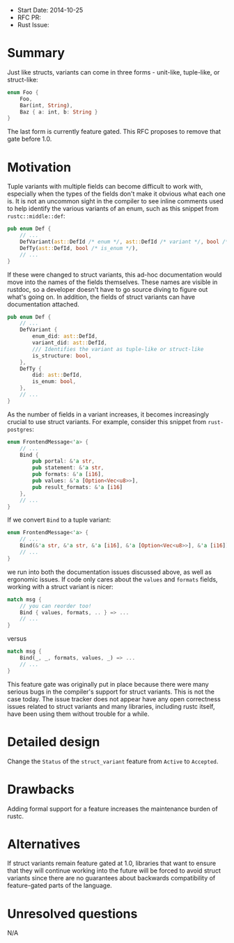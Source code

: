 - Start Date: 2014-10-25
- RFC PR:
- Rust Issue:

# Summary

Just like structs, variants can come in three forms - unit-like, tuple-like,
or struct-like:
```rust
enum Foo {
    Foo,
    Bar(int, String),
    Baz { a: int, b: String }
}
```
The last form is currently feature gated. This RFC proposes to remove that gate
before 1.0.

# Motivation

Tuple variants with multiple fields can become difficult to work with,
especially when the types of the fields don't make it obvious what each one is.
It is not an uncommon sight in the compiler to see inline comments used to help
identify the various variants of an enum, such as this snippet from
`rustc::middle::def`:
```rust
pub enum Def {
    // ...
    DefVariant(ast::DefId /* enum */, ast::DefId /* variant */, bool /* is_structure */),
    DefTy(ast::DefId, bool /* is_enum */),
    // ...
}
```
If these were changed to struct variants, this ad-hoc documentation would move
into the names of the fields themselves. These names are visible in rustdoc,
so a developer doesn't have to go source diving to figure out what's going on.
In addition, the fields of struct variants can have documentation attached.
```rust
pub enum Def {
    // ...
    DefVariant {
        enum_did: ast::DefId,
        variant_did: ast::DefId,
        /// Identifies the variant as tuple-like or struct-like
        is_structure: bool,
    },
    DefTy {
        did: ast::DefId,
        is_enum: bool,
    },
    // ...
}
```

As the number of fields in a variant increases, it becomes increasingly crucial
to use struct variants. For example, consider this snippet from
`rust-postgres`:
```rust
enum FrontendMessage<'a> {
    // ...
    Bind {
        pub portal: &'a str,
        pub statement: &'a str,
        pub formats: &'a [i16],
        pub values: &'a [Option<Vec<u8>>],
        pub result_formats: &'a [i16]
    },
    // ...
}
```
If we convert `Bind` to a tuple variant:
```rust
enum FrontendMessage<'a> {
    // ...
    Bind(&'a str, &'a str, &'a [i16], &'a [Option<Vec<u8>>], &'a [i16]),
    // ...
}
```
we run into both the documentation issues discussed above, as well as ergonomic
issues. If code only cares about the `values` and `formats` fields, working
with a struct variant is nicer:
```rust
match msg {
    // you can reorder too!
    Bind { values, formats, .. } => ...
    // ...
}
```
versus
```rust
match msg {
    Bind(_, _, formats, values, _) => ...
    // ...
}
```

This feature gate was originally put in place because there were many serious
bugs in the compiler's support for struct variants. This is not the case today.
The issue tracker does not appear have any open correctness issues related to
struct variants and many libraries, including rustc itself, have been using
them without trouble for a while.

# Detailed design

Change the `Status` of the `struct_variant` feature from `Active` to
`Accepted`.

# Drawbacks

Adding formal support for a feature increases the maintenance burden of rustc.

# Alternatives

If struct variants remain feature gated at 1.0, libraries that want to ensure
that they will continue working into the future will be forced to avoid struct
variants since there are no guarantees about backwards compatibility of
feature-gated parts of the language.

# Unresolved questions

N/A
